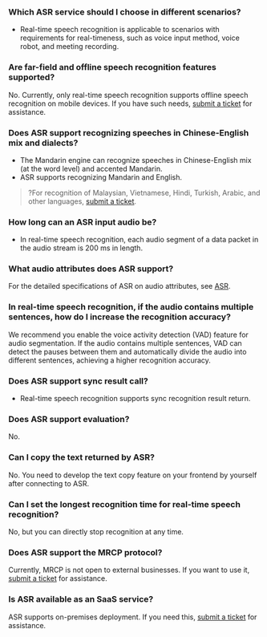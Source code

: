 
### Which ASR service should I choose in different scenarios?
- Real-time speech recognition is applicable to scenarios with requirements for real-timeness, such as voice input method, voice robot, and meeting recording.

### Are far-field and offline speech recognition features supported?
No. Currently, only real-time speech recognition supports offline speech recognition on mobile devices. If you have such needs, [submit a ticket](https://console.cloud.tencent.com/workorder/category) for assistance.

### Does ASR support recognizing speeches in Chinese-English mix and dialects?
- The Mandarin engine can recognize speeches in Chinese-English mix (at the word level) and accented Mandarin.
- ASR supports recognizing Mandarin and English.

>?For recognition of Malaysian, Vietnamese, Hindi, Turkish, Arabic, and other languages, [submit a ticket](https://console.tencentcloud.com/workorder/category).

### How long can an ASR input audio be?
- In real-time speech recognition, each audio segment of a data packet in the audio stream is 200 ms in length.

### What audio attributes does ASR support?
For the detailed specifications of ASR on audio attributes, see [ASR](https://intl.cloud.tencent.com/product/asr).

### In real-time speech recognition, if the audio contains multiple sentences, how do I increase the recognition accuracy?
We recommend you enable the voice activity detection (VAD) feature for audio segmentation. If the audio contains multiple sentences, VAD can detect the pauses between them and automatically divide the audio into different sentences, achieving a higher recognition accuracy.

### Does ASR support sync result call?
- Real-time speech recognition supports sync recognition result return.

### Does ASR support evaluation?
No.

### Can I copy the text returned by ASR?
No. You need to develop the text copy feature on your frontend by yourself after connecting to ASR.

### Can I set the longest recognition time for real-time speech recognition?
No, but you can directly stop recognition at any time.

### Does ASR support the MRCP protocol?
Currently, MRCP is not open to external businesses. If you want to use it, [submit a ticket](https://console.cloud.tencent.com/workorder/category) for assistance.

### Is ASR available as an SaaS service?
ASR supports on-premises deployment. If you need this, [submit a ticket](https://console.cloud.tencent.com/workorder/category) for assistance.
